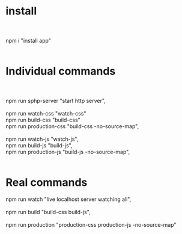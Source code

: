 <!DOCTYPE html>
<html lang="en">
<body>
    <h1>
        install
    </h1>
    <br>
    <br>
    npm i "install app"
    <br>
    <br>
    <h1>
        Individual commands
    </h1>
    <br>
    <br>
    npm run sphp-server "start http server",
    <br>
    <br>
    npm run watch-css "watch-css" 
    <br>
    npm run build-css "build-css"
    <br>
    npm run production-css "build-css -no-source-map",
    <br>
    <br>
    npm run watch-js "watch-js",
    <br>
    npm run build-js "build-js",
    <br>
    npm run production-js "build-js -no-source-map",
    <br>
    <br>
    <h1>
        Real commands
    </h1>
    npm run watch "live localhost server watching all",
    <br>
    <br>
    npm run build  "build-css build-js",
    <br>
    <br>
    npm run production "production-css production-js  -no-source-map"
    <br>
    <br>
</html>
